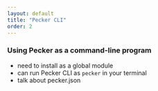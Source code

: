 ```yaml
---
layout: default
title: "Pecker CLI"
order: 2
---
```


### Using Pecker as a command-line program
* need to install as a global module
* can run Pecker CLI as ```pecker``` in your terminal
* talk about pecker.json